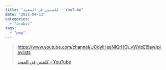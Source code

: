 ```yaml
---
title: "كلمتين في المفيد - YouTube"
date: "2021-04-13"
categories: 
  - "arabic"
tags: 
  - "pmp"
---
```


> https://www.youtube.com/channel/UCdyIHeaNIQrHO\_vWVpEj5aw/playlists
> 
> [كلمتين في المفيد - YouTube](https://www.youtube.com/channel/UCdyIHeaNIQrHO_vWVpEj5aw/playlists)
